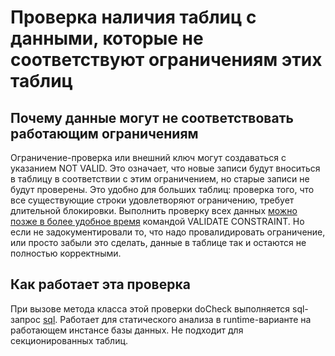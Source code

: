 # Проверка наличия таблиц c данными, которые не соответствуют ограничениям этих таблиц

## Почему данные могут не соответствовать работающим ограничениям
Ограничение-проверка или внешний ключ могут создаваться с указанием NOT VALID. Это означает, что новые записи будут вноситься в таблицу в соответствии с этим ограничением, но старые записи не будут проверены. Это удобно для больших таблиц: проверка того, что все существующие строки удовлетворяют ограничению, требует длительной блокировки.
Выполнить проверку всех данных [можно позже в более удобное время](https://postgrespro.ru/docs/postgrespro/17/sql-altertable#SQL-ALTERTABLE-NOTES) командой VALIDATE CONSTRAINT. Но если не задокументировали то, что надо провалидировать ограничение, или просто забыли это сделать, данные в таблице так и остаются не полностью корректными.

## Как работает эта проверка
При вызове метода класса этой проверки doCheck выполняется sql-запрос [sql](https://github.com/mfvanek/pg-index-health-sql/blob/master/sql/not_valid_constraints.sql).
Работает для статического анализа в runtime-варианте на работающем инстансе базы данных.
Не подходит для секционированных таблиц.

